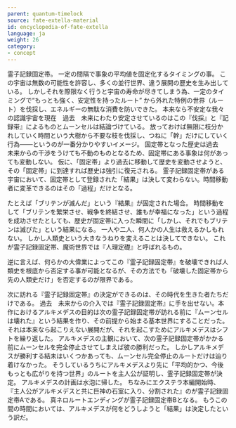 ```yaml
---
parent: quantum-timelock
source: fate-extella-material
id: encyclopedia-of-fate-extella
language: ja
weight: 26
category:
- concept
---
```


霊子記録固定帯。
一定の間隔で事象の平均値を固定化するタイミングの事。
この宇宙は無数の可能性を許容し、多くの並行世界、違う展開の歴史を生み出している。
しかしそれを際限なく行うと宇宙の寿命が尽きてしまう為、一定のタイミングで“もっとも強く、安定性を持ったルート” から外れた特例の世界（ルート）を伐採し、エネルギーの無駄な消費を防いできた。
本来なら不安定な我々の認識宇宙を現在　過去　未来にわたり安定させているのはこの『伐採』と『記録带』によるものとムーンセルは結論づけている。
放っておけば無限に枝分かれしていく時間という大樹から不要な枝を伐採し、つねに「幹」だけにしていく行為───というのが一番分かりやすいイメージ。
固定帯となった歴史は過去　未来からの干渉をうけても不動のものとなるため、固定帯にある事象は何があっても変動しない。
仮に、「固定帯」より過去に移動して歴史を変動させようと、その「固定帯」に到達すれば歴史は強引に復元される。
霊子記録固定帯がある宇宙において、固定帯として登録された「結果」は決して変わらない。時間移動者に変革できるのはその「過程」だけとなる。

たとえば「ブリテンが滅んだ」という『結果』が固定された場合。
時間移動をして「ブリテンを繁栄させ、戦争を終結させ、誰もが幸福になった」という過程を成功させたとしても、歴史が固定帯に入った瞬間に「しかし、それでもブリテンは滅びた」という結果になる。
一人や二人、何人かの人生は救えるかしもれない。
しかし人類史という大きなうねりを変えることは決してできない。
これが霊子記録固定帯、魔術世界では『人理定礎』と呼ばれるもの。

逆に言えば、何らかの大偉業によってこの『霊子記録固定帯』を破壊できれば人類史を根底から否定する事が可能となるが、その方法でも「破壊した固定帯から先の人類史だけ」を否定するのが限界である。

次に訪れる『霊子記録固定帯』の決定ができるのは、その時代を生きた者たちだけである。
過去　未来からの介入では『霊子記録固定帯』に手を出せない。本作におけるアルキメデスの目的は次の霊子記録固定帯が訪れる前に『ムーンセルは壊れた』という結果を作り、その前提から始まる基本世界にすることだった。
それは本来なら起こりえない展開だが、それを起こすためにアルキメデスはシフトを繰り返した。
アルキメデスの主観において、次の霊子記録固定帯がかかる前にムーンセルを完全停止させてしまえば彼の勝利だった。
しかしアルキメデスが勝利する結未はいくつかあっても、ムーンセル完全停止のルートだけは辿り着けなかった。
そうしているうちにアルキメデスより先に「平均的かつ、今後もっとも広がりを持つ世界」のルートを主人公が証明し、霊子記録固定帯が決定。
アルキメデスの計画は水泡に帰した。
ちなみにエクステラ本編開始時、『主人公がアルキメデスと共に巨神の石室に入り、分割された』のが霊子記録固定帯Aである。
真ネロルートエンディングが霊子記録固定帯Bとなる。
もうこの間の時間においては、アルキメデスが何をどうしようと「結果」は決定したという訳だ。
